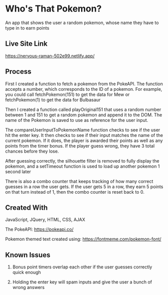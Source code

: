# Who's That Pokemon?

An app that shows the user a random pokemon, whose name they have to type in to earn points

## Live Site Link

https://nervous-raman-502e99.netlify.app/

## Process

First I created a function to fetch a pokemon from the PokeAPI. The function accepts a number, which corresponds to the ID of a pokemon. For example, you could call fetchPokemon(151) to get the data for Mew or fetchPokemon(1) to get the data for Bulbasaur

Then I created a function called playOriginal151 that uses a random number between 1 and 151 to get a random pokemon and append it to the DOM. The name of the Pokemon is saved to use as reference for the user input.

The compareUserInputToPokemonName function checks to see if the user hit the enter key. It then checks to see if their input matches the name of the current pokemon. If it does, the player is awarded their points as well as any points from the timer bonus. If the player guess wrong, they have 3 total chances before they lose.

After guessing correctly, the silhouette filter is removed to fully display the pokemon, and a setTimeout function is used to load up another pokemon 1 second later

There is also a combo counter that keeps tracking of how many correct guesses in a row the user gets. If the user gets 5 in a row, they earn 5 points on that turn instead of 1, then the combo counter is reset back to 0.

## Created With

JavaScript, JQuery, HTML, CSS, AJAX

The PokeAPI: https://pokeapi.co/

Pokemon themed text created using: https://fontmeme.com/pokemon-font/

## Known Issues

1. Bonus point timers overlap each other if the user guesses correctly quick enough

2. Holding the enter key will spam inputs and give the user a bunch of wrong answers
